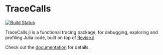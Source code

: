 # TraceCalls

[![Build Status](https://travis-ci.org/cstjean/TraceCalls.jl.svg?branch=master)](https://travis-ci.org/cstjean/TraceCalls.jl)

TraceCalls.jl is a functional tracing package, for debugging, exploring and profiling
Julia code, built on top of [Revise.jl](https://github.com/timholy/Revise.jl)

Check out the [documentation](http://nbviewer.jupyter.org/github/cstjean/TraceCalls.jl/blob/master/README.ipynb) for details.
